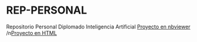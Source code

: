 # REP-PERSONAL
Repositorio Personal Diplomado Inteligencia Artificial
[Proyecto en nbviewer](https://nbviewer.jupyter.org/github/DIAZMILEY/REP-PERSONAL/blob/main/22032021_Entendiendo_JLGHPYRL.ipynb)
/n[Proyecto en HTML](https://htmlpreview.github.io/?https://github.com/DIAZMILEY/REP-PERSONAL/blob/main/22032021_Entendiendo_JLGHPYRL.html)

